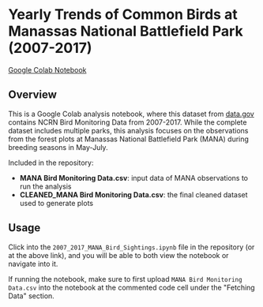 # Yearly Trends of Common Birds at Manassas National Battlefield Park (2007-2017)
[Google Colab Notebook](https://colab.research.google.com/github/vmagdangal/MANA-bird-sightings-CoLab/blob/main/2007_2017_MANA_Bird_Sightings.ipynb)

## Overview
This is a Google Colab analysis notebook, where this dataset from [data.gov](https://catalog.data.gov/dataset/ncrn-bird-monitoring-data-2007-2017) contains NCRN Bird Monitoring Data from 2007-2017. While the complete dataset includes multiple parks, this analysis focuses on the observations from the forest plots at Manassas National Battlefield Park (MANA) during breeding seasons in May-July.

Included in the repository:
- **MANA Bird Monitoring Data.csv**: input data of MANA observations to run the analysis 
- **CLEANED_MANA Bird Monitoring Data.csv**: the final cleaned dataset used to generate plots  

## Usage
Click into the `2007_2017_MANA_Bird_Sightings.ipynb` file in the repository (or at the above link), and you will be able to both view the notebook or navigate into it.

If running the notebook, make sure to first upload `MANA Bird Monitoring Data.csv` into the notebook at the commented code cell under the "Fetching Data" section.
